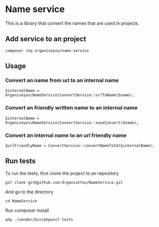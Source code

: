 # Name service
This is a library that convert the names that are used in projects.

## Add service to an project
```
composer req organiseyou/name-service
```

## Usage
### Convert an name from url to an internal name
```
$internalName = Organiseyou\NameService\ConvertService::urlToName($name);
```
### Convert an friendly written name to an internal name
```
$internalName = Organiseyou\NameService\ConvertService::saveConvert($name);
```
### Convert an internal name to an url friendly name
```
$urlFriendlyName = ConvertService::convertNameToId($internalName);
```

## Run tests
To run the tests, first clone the project to an repository
```
git clone git@github.com:OrganiseYou/NameService.git
```
And go to the directory
```
cd NameService
```
Run composer install
```
php ./vendor/bin/phpunit tests
```
